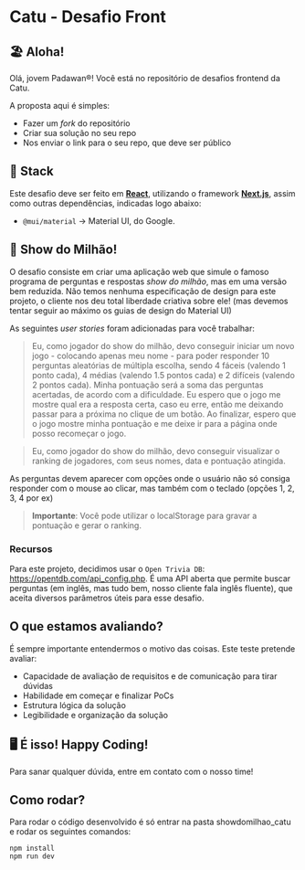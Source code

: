 # Catu - Desafio Front

## 🏖️ Aloha!
Olá, jovem Padawan&reg;! Você está no repositório de desafios frontend da Catu.

A proposta aqui é simples:

- Fazer um _fork_ do repositório
- Criar sua solução no seu repo
- Nos enviar o link para o seu repo, que deve ser público


## 🔧 Stack
Este desafio deve ser feito em **[React](https://react.dev/)**, utilizando o framework **[Next.js](https://nextjs.org/)**, assim como outras dependências, indicadas logo abaixo:

- `@mui/material` -> Material UI, do Google.


## 📖 Show do Milhão!
O desafio consiste em criar uma aplicação web que simule o famoso programa de perguntas e respostas *show do milhão*, mas em uma versão bem reduzida.
Não temos nenhuma especificação de design para este projeto, o cliente nos deu total liberdade criativa sobre ele! (mas devemos tentar seguir ao máximo os guias de design do Material UI)

As seguintes *user stories* foram adicionadas para você trabalhar:

> Eu, como jogador do show do milhão, devo conseguir iniciar um novo jogo - colocando apenas meu nome - para poder responder 10 perguntas aleatórias de múltipla escolha, sendo 4 fáceis (valendo 1 ponto cada), 4 médias (valendo 1.5 pontos cada) e 2 difíceis (valendo 2 pontos cada). Minha pontuação será a soma das perguntas acertadas, de acordo com a dificuldade. Eu espero que o jogo me mostre qual era a resposta certa, caso eu erre, então me deixando passar para a próxima no clique de um botão. Ao finalizar, espero que o jogo mostre minha pontuação e me deixe ir para a página onde posso recomeçar o jogo.

> Eu, como jogador do show do milhão, devo conseguir visualizar o ranking de jogadores, com seus nomes, data e pontuação atingida.

As perguntas devem aparecer com opções onde o usuário não só consiga responder com o mouse ao clicar, mas também com o teclado (opções 1, 2, 3, 4 por ex)

> **Importante**: Você pode utilizar o localStorage para gravar a pontuação e gerar o ranking.

### Recursos

Para este projeto, decidimos usar o `Open Trivia DB`: https://opentdb.com/api_config.php. É uma API aberta que permite buscar perguntas (em inglês, mas tudo bem, nosso cliente fala inglês fluente), que aceita diversos parâmetros úteis para esse desafio.

## O que estamos avaliando?
É sempre importante entendermos o motivo das coisas. Este teste pretende avaliar:
- Capacidade de avaliação de requisitos e de comunicação para tirar dúvidas
- Habilidade em começar e finalizar PoCs
- Estrutura lógica da solução
- Legibilidade e organização da solução


## 🖥️ É isso! Happy Coding!
Para sanar qualquer dúvida, entre em contato com o nosso time!

## Como rodar?
Para rodar o código desenvolvido é só entrar na pasta showdomilhao_catu e rodar os seguintes comandos:
```
npm install
npm run dev
```
